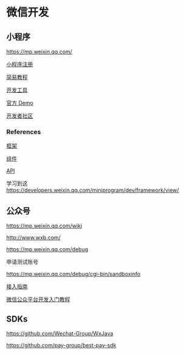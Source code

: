 # 微信开发

## 小程序

<https://mp.weixin.qq.com/>

[小程序注册](https://mp.weixin.qq.com/wxopen/waregister?action=step1)

[简易教程](https://mp.weixin.qq.com/debug/wxadoc/dev/index.html)

[开发工具](https://developers.weixin.qq.com/miniprogram/dev/devtools/download.html)

[官方 Demo](https://developers.weixin.qq.com/miniprogram/dev/demo.html)

[开发者社区](https://developers.weixin.qq.com/home)

### References

[框架](https://mp.weixin.qq.com/debug/wxadoc/dev/framework/MINA.html)

[组件](https://mp.weixin.qq.com/debug/wxadoc/dev/component/)

[API](https://mp.weixin.qq.com/debug/wxadoc/dev/api/)

学习到这 <https://developers.weixin.qq.com/miniprogram/dev/framework/view/>

## 公众号

<https://mp.weixin.qq.com/wiki>

<http://www.wxb.com/>

<https://mp.weixin.qq.com/debug>

申请测试账号

<https://mp.weixin.qq.com/debug/cgi-bin/sandboxinfo>

[接入指南](https://mp.weixin.qq.com/wiki?t=resource/res_main&id=mp1421135319)

[微信公众平台开发入门教程](https://www.cnblogs.com/txw1958/p/wechat-tutorial.html)

## SDKs

<https://github.com/Wechat-Group/WxJava>

<https://github.com/pay-group/best-pay-sdk>